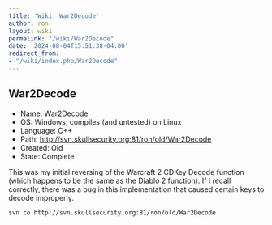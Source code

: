 ```yaml
---
title: 'Wiki: War2Decode'
author: ron
layout: wiki
permalink: "/wiki/War2Decode"
date: '2024-08-04T15:51:38-04:00'
redirect_from:
- "/wiki/index.php/War2Decode"
---
```


## War2Decode

-   Name: War2Decode
-   OS: Windows, compiles (and untested) on Linux
-   Language: C++
-   Path: <http://svn.skullsecurity.org:81/ron/old/War2Decode>
-   Created: Old
-   State: Complete

This was my initial reversing of the Warcraft 2 CDKey Decode function (which happens to be the same as the Diablo 2 function). If I recall correctly, there was a bug in this implementation that caused certain keys to decode improperly.

    svn co http://svn.skullsecurity.org:81/ron/old/War2Decode
